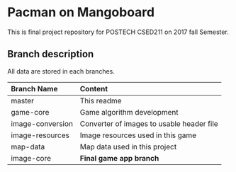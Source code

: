 # Pacman on Mangoboard

This is final project repository for POSTECH CSED211 on 2017 fall Semester.

## Branch description

All data are stored in each branches.

|**Branch Name**|**Content**|
|:-------------|:---------|
|master|This readme|
|game-core|Game algorithm development|
|image-conversion|Converter of images to usable header file|
|image-resources|Image resources used in this game|
|map-data|Map data used in this project|
|image-core|**Final game app branch**|
